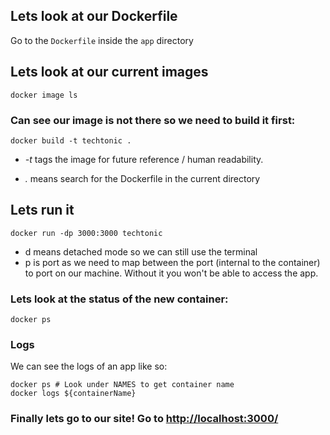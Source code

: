 ## Lets look at our Dockerfile

Go to the `Dockerfile` inside the `app` directory

## Lets look at our current images

```
docker image ls
```
### Can see our image is not there so we need to build it first:

```
docker build -t techtonic .
```

* _-t_ tags the image for future reference / human readability.

* _._ means search for the Dockerfile in the current directory

## Lets run it

```
docker run -dp 3000:3000 techtonic
```

* d means detached mode so we can still use the terminal
* p is port as we need to map between the port (internal to the container) to port on our machine. Without it you won't be able to access the app.


### Lets look at the status of the new container:

```
docker ps
```

### Logs

We can see the logs of an app like so:
```
docker ps # Look under NAMES to get container name
docker logs ${containerName}
```

### Finally lets go to our site! Go to [http://localhost:3000/](http://localhost:3000/)
